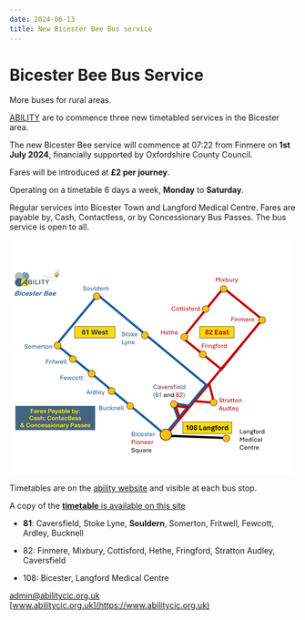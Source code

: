 ```yaml
---
date: 2024-06-13
title: New Bicester Bee Bus service
---
```



# Bicester Bee Bus Service

More buses for rural areas.

[ABILITY](https://www.abilitycic.org.uk) are to commence three new 
timetabled services in the Bicester area.


The new Bicester Bee service will commence at 
07:22 from Finmere on **1st July 2024**, financially 
supported by Oxfordshire County Council.


Fares will be introduced at **£2 per journey**.


Operating on a timetable 6 days a week, **Monday** to **Saturday**.

Regular
services into Bicester Town and Langford Medical Centre. Fares are
payable by, Cash, Contactless, or by Concessionary Bus Passes. The bus
service is open to all.

![map](bicester-bee-map-2024.png)

Timetables are on the [ability website](https://abilitycic.org.uk/) and visible at each bus stop.

A copy of the [**timetable** is available on this site](bicester-bee-timetable-2024.pdf)


 * **81**: Caversfield, Stoke Lyne, **Souldern**, Somerton, Fritwell, Fewcott, Ardley, Bucknell

 * 82: Finmere, Mixbury, Cottisford, Hethe, Fringford, Stratton Audley, Caversfield

 * 108: Bicester, Langford Medical Centre

[admin@abilitycic.org.uk](mailto:admin@abilitycic.org.uk)  
[www.abilitycic.org.uk](https://www.abilitycic.org.uk)



